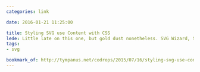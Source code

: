 ```yaml
---
categories: link

date: 2016-01-21 11:25:00

title: Styling SVG use Content with CSS
lede: Little late on this one, but gold dust nonetheless. SVG Wizard, Sara Soueidan, discusses in-depth how to style SVG’s <use> element and how to overcome the challenges in doing so.
tags:
- svg

bookmark_of: http://tympanus.net/codrops/2015/07/16/styling-svg-use-content-css
---
```


